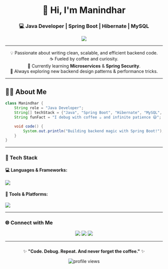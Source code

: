 <h1 align="center">👋 Hi, I'm Manindhar</h1>
<h3 align="center">💻 Java Developer | Spring Boot | Hibernate | MySQL</h3>

<p align="center">
  <img src="https://readme-typing-svg.herokuapp.com?font=Fira+Code&duration=3000&pause=1000&color=1AFFD5&center=true&vCenter=true&width=600&lines=Java+Developer;Spring+Boot+Backend+Engineer;Loves+Building+REST+APIs;Learning+Something+New+Every+Day!">
</p>

---

<p align="center">
  💡 Passionate about writing clean, scalable, and efficient backend code.<br/>
  ☕ Fueled by coffee and curiosity.<br/>
  🌱 Currently learning <b>Microservices</b> & <b>Spring Security</b>.<br/>
  🧠 Always exploring new backend design patterns & performance tricks.
</p>

---

## 🧑‍💻 About Me

```java
class Manindhar {
    String role = "Java Developer";
    String[] techStack = {"Java", "Spring Boot", "Hibernate", "MySQL", "REST APIs"};
    String funFact = "I debug with coffee ☕ and infinite patience 😄";

    void code() {
        System.out.println("Building backend magic with Spring Boot!");
    }
}
```
---

### 🧰 Tech Stack

#### 💻 Languages & Frameworks:
<p align="left">
  <img src="https://skillicons.dev/icons?i=java,spring,hibernate,mysql,html,css,js" />
</p>

#### 🧠 Tools & Platforms:
<p align="left">
  <img src="https://skillicons.dev/icons?i=eclipse,git,github,postman,maven" />
</p>

---

### 🌐 Connect with Me
<p align="center">
  <a href="https://www.linkedin.com/in/manindhar-s/" target="blank"><img src="https://skillicons.dev/icons?i=linkedin" /></a>
  <a href="mailto:manindharsekar@gmail.com" target="blank"><img src="https://skillicons.dev/icons?i=gmail" /></a>
  <a href="https://github.com/ManindharSekar" target="blank"><img src="https://skillicons.dev/icons?i=github" /></a>
</p>

---

### 
 </p> <p align="center"> ✨ <b>"Code. Debug. Repeat. And never forget the coffee."</b> ✨ </p> 

<p align="center">
  <img src="https://komarev.com/ghpvc/?username=Manindhar&label=Profile+Views&color=brightgreen&style=flat-square" alt="profile views" />
</p>
